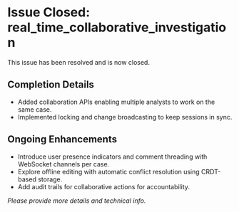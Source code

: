 # Issue Closed: real_time_collaborative_investigation

This issue has been resolved and is now closed.

## Completion Details
- Added collaboration APIs enabling multiple analysts to work on the same case.
- Implemented locking and change broadcasting to keep sessions in sync.

## Ongoing Enhancements
- Introduce user presence indicators and comment threading with WebSocket channels per case.
- Explore offline editing with automatic conflict resolution using CRDT-based storage.
- Add audit trails for collaborative actions for accountability.

*Please provide more details and technical info.*
